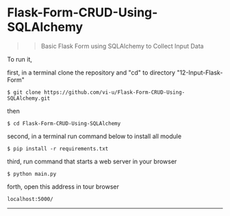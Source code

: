 # Flask-Form-CRUD-Using-SQLAlchemy
 >>   Basic Flask Form using SQLAlchemy to Collect Input Data

To run it,

first, in a terminal clone the repository and "cd" to directory "12-Input-Flask-Form"

    $ git clone https://github.com/vi-u/Flask-Form-CRUD-Using-SQLAlchemy.git   

then

    $ cd Flask-Form-CRUD-Using-SQLAlchemy

second, in a terminal run command below to install all module

    $ pip install -r requirements.txt

third, run command that starts a web server in your browser

    $ python main.py

forth, open this address in tour browser

    localhost:5000/


****
